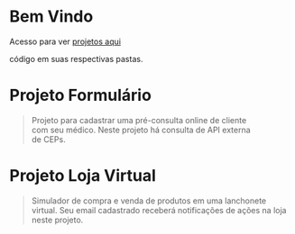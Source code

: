 Bem Vindo
============================================================================
Acesso para ver [projetos aqui](http://repositoriooiler.com.br/)

código em suas respectivas pastas.

Projeto Formulário
============================================================================
> Projeto para cadastrar uma pré-consulta online de cliente  
com seu  médico.  Neste  projeto há consulta de API  externa  
de CEPs.  

Projeto Loja Virtual
============================================================================
> Simulador de compra e venda de produtos em uma lanchonete  
virtual. Seu email cadastrado receberá notificações de ações na loja  
neste projeto.







